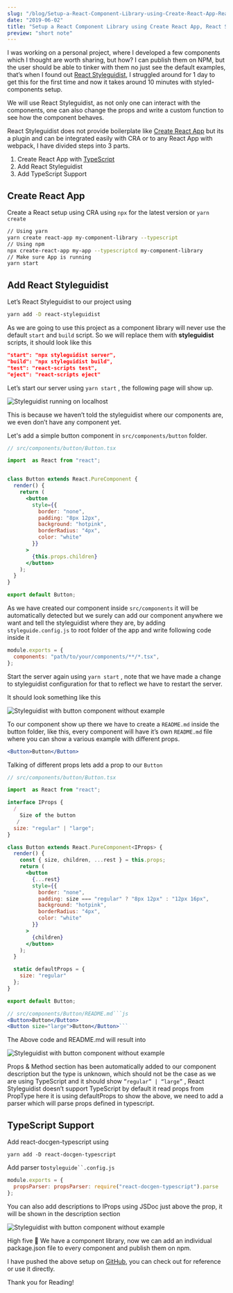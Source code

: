 ```yaml
---
slug: "/blog/Setup-a-React-Component-Library-using-Create-React-App-React-Styleguidist-and-Typescript"
date: "2019-06-02"
title: "Setup a React Component Library using Create React App, React Styleguidist and TypeScript"
preview: "short note"
---
```


I was working on a personal project, where I developed a few components which I thought are worth sharing, but how? I can publish them on NPM, but the user should be able to tinker with them no just see the default examples, that’s when I found out [React Styleguidist](https://react-styleguidist.js.org/), I struggled around for 1 day to get this for the first time and now it takes around 10 minutes with styled-components setup.

We will use React Styleguidist, as not only one can interact with the components, one can also change the props and write a custom function to see how the component behaves.

React Styleguidist does not provide boilerplate like [Create React App](https://facebook.github.io/create-react-app/docs/getting-started) but its a plugin and can be integrated easily with CRA or to any React App with webpack, I have divided steps into 3 parts.

1.  Create React App with [TypeScript](https://www.typescriptlang.org/)
2.  Add React Styleguidist
3.  Add TypeScript Support

## Create React App

Create a React setup using CRA using `npx` for the latest version or `yarn create`

```bash
// Using yarn
yarn create react-app my-component-library --typescript
// Using npm
npx create-react-app my-app --typescriptcd my-component-library
// Make sure App is running
yarn start
```

## Add React Styleguidist

Let’s React Styleguidist to our project using

```bash
yarn add -D react-styleguidist
```

As we are going to use this project as a component library will never use the default `start` and `build` script. So we will replace them with **styleguidist** scripts, it should look like this

```json
"start": "npx styleguidist server",
"build": "npx styleguidist build",
"test": "react-scripts test",
"eject": "react-scripts eject"
```

Let’s start our server using `yarn start` , the following page will show up.

![Styleguidist running on localhost](./style-guidist-1.png)

This is because we haven’t told the styleguidist where our components are, we even don’t have any component yet.

Let's add a simple button component in `src/components/button` folder.

```jsx
// src/components/button/Button.tsx

import  as React from "react";


class Button extends React.PureComponent {
  render() {
    return (
      <button
        style={{
          border: "none",
          padding: "8px 12px",
          background: "hotpink",
          borderRadius: "4px",
          color: "white"
        }}
      >
        {this.props.children}
      </button>
    );
  }
}

export default Button;
```

As we have created our component inside `src/components` it will be automatically detected but we surely can add our component anywhere we want and tell the styleguidist where they are, by adding `styleguide.config.js` to root folder of the app and write following code inside it

```js
module.exports = {
  components: "path/to/your/components/**/*.tsx",
};
```

Start the server again using `yarn start` , note that we have made a change to styleguidist configuration for that to reflect we have to restart the server.

It should look something like this

![Styleguidist with button component without example](./style-guidist-button.png)

To our component show up there we have to create a `README.md` inside the button folder, like this, every component will have it’s own `README.md` file where you can show a various example with different props.

```jsx
<Button>Button</Button>
```

Talking of different props lets add a prop to our `Button`

```jsx
// src/components/button/Button.tsx

import  as React from "react";

interface IProps {
  /
    Size of the button
   /
  size: "regular" | "large";
}

class Button extends React.PureComponent<IProps> {
  render() {
    const { size, children, ...rest } = this.props;
    return (
      <button
        {...rest}
        style={{
          border: "none",
          padding: size === "regular" ? "8px 12px" : "12px 16px",
          background: "hotpink",
          borderRadius: "4px",
          color: "white"
        }}
      >
        {children}
      </button>
    );
  }

  static defaultProps = {
    size: "regular"
  };
}

export default Button;
```

````jsx
// src/components/Button/README.md```js
<Button>Button</Button>
<Button size="large">Button</Button>```
````

The Above code and README.md will result into

![Styleguidist with button component without example](./style-guidist-button-props-2.png)

Props & Method section has been automatically added to our component description but the type is unknown, which should not be the case as we are using TypeScript and it should show `”regular” | “large”` , React Styleguidist doesn’t support TypeScript by default it read props from PropType here it is using defaultProps to show the above, we need to add a parser which will parse props defined in typescript.

## TypeScript Support

Add react-docgen-typescript using

`yarn add -D react-docgen-typescript`

Add parser to` styleguide``.config.js `

```jsx
module.exports = {
  propsParser: propsParser: require("react-docgen-typescript").parse
};
```

You can also add descriptions to IProps using JSDoc just above the prop, it will be shown in the description section

![Styleguidist with button component without example](./style-guidist-button-props.png)

High five 🙌 We have a component library, now we can add an individual package.json file to every component and publish them on npm.

I have pushed the above setup on [GitHub](https://github.com/paper-x/crafts/tree/1471778403300a4d4ad35db8073e2914c0fa1452), you can check out for reference or use it directly.

Thank you for Reading!
